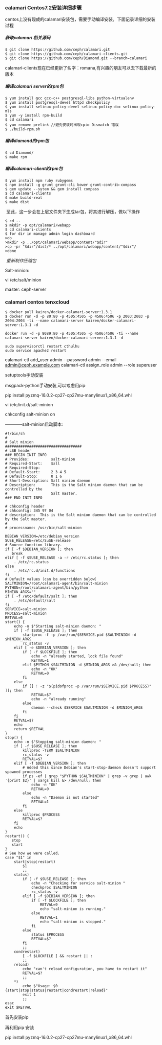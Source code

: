 ### calamari Centos7.2安装详细步骤

centos上没有现成的calamari安装包，需要手动编译安装，下面记录详细的安装过程

##### 获取calamari 相关源码

```shell
$ git clone https://github.com/ceph/calamari.git
$ git clone https://github.com/ceph/calamari-clients.git
$ git clone https://github.com/ceph/Diamond.git --branch=calamari
```

calamari-clients现在已经更新了名字：romana,有兴趣的朋友可以去下载最新的版本

##### 编译calamari server的rpm包

```Shell
$ yum install gcc gcc-c++ postgresql-libs python-virtualenv
$ yum install postgresql-devel httpd checkpolicy
$ yum install selinux-policy-devel selinux-policy-doc selinux-policy-mls
$ yum -y install rpm-build
$ cd calamari 
$ yum remove prelink //避免安装时出现cpio Dismatch 错误
$ ./build-rpm.sh
```

##### 编译diamond的rpm包

```Shell
$ cd Diamond/
$ make rpm 
```

##### 编译calamari-client的rpm包

```shell
$ yum install npm ruby rubygems
$ npm install -g grunt grunt-cli bower grunt-contrib-compass
$ gem update --sytem && gem install compass
$ cd calamari-clients
$ make build-real
$ make dist 
```

​	至此，这一步会在上层文件夹下生成tar包，将其进行解压，做以下操作

```Shell
$ cd ..
$ mkdir -p opt/calamari/webapp
$ cd calamari-clients
$ for dir in manage admin login dashboard
>do
>mkdir -p ../opt/calamari/webapp/content/"$dir"
>cp -pr "$dir"/dist/* ../opt/calamari/webapp/content/"$dir"/
>done
```

​	*重新制作压缩包*



Salt-minion:

vi /etc/salt/minion

master: ceph-server







### calamari centos tenxcloud

```shell
$ docker pull kairen/docker-calamari-server:1.3.1
$ docker run -d -p 80:80 -p 4505:4505 -p 4506:4506 -p 2003:2003 -p 2004:2004 -ti --name calamari-server kairen/docker-calamari-server:1.3.1 -d
```







```
docker run -d -p 8089:80 -p 4505:4505 -p 4506:4506 -ti --name calamari-server kairen/docker-calamari-server:1.3.1 -d
```

```
sudo supervisorctl restart cthulhu
sudo service apache2 restart
```

calamari-ctl add_user admin --password admin --email admin@ceph.example.com
calamari-ctl assign_role admin --role superuser

setuptools手动安装

msgpack-python手动安装,可以考虑用pip

pip install pyzmq-16.0.2-cp27-cp27mu-manylinux1_x86_64.whl

vi /etc/init.d/salt-minion

chkconfig salt-minion on



————salt-minion启动脚本:

```
#!/bin/sh
#
# Salt minion
###################################
# LSB header
### BEGIN INIT INFO
# Provides:          salt-minion
# Required-Start:    $all
# Required-Stop:
# Default-Start:     2 3 4 5
# Default-Stop:      0 1 6
# Short-Description: Salt minion daemon
# Description:       This is the Salt minion daemon that can be controlled by the
#                    Salt master.
### END INIT INFO

# chkconfig header
# chkconfig: 345 97 04
# description:  This is the Salt minion daemon that can be controlled by the Salt master.
#
# processname: /usr/bin/salt-minion

DEBIAN_VERSION=/etc/debian_version
SUSE_RELEASE=/etc/SuSE-release
# Source function library.
if [ -f $DEBIAN_VERSION ]; then
   break
elif [ -f $SUSE_RELEASE -a -r /etc/rc.status ]; then
    . /etc/rc.status
else
    . /etc/rc.d/init.d/functions
fi
# Default values (can be overridden below)
SALTMINION=/root/calamari-agent/bin/salt-minion
PYTHON=/root/calamari-agent/bin/python
MINION_ARGS=""
if [ -f /etc/default/salt ]; then
    . /etc/default/salt
fi
SERVICE=salt-minion
PROCESS=salt-minion
RETVAL=0
start() {
    echo -n $"Starting salt-minion daemon: "
    if [ -f $SUSE_RELEASE ]; then
        startproc -f -p /var/run/$SERVICE.pid $SALTMINION -d $MINION_ARGS
        rc_status -v
    elif [ -e $DEBIAN_VERSION ]; then
        if [ -f $LOCKFILE ]; then
            echo -n "already started, lock file found"
            RETVAL=1
        elif $PYTHON $SALTMINION -d $MINION_ARGS >& /dev/null; then
            echo -n "OK"
            RETVAL=0
        fi
    else
        if [[ ! -z "$(pidofproc -p /var/run/$SERVICE.pid $PROCESS)" ]]; then
            RETVAL=$?
            echo -n "already running"
        else
            daemon --check $SERVICE $SALTMINION -d $MINION_ARGS
        fi
    fi
    RETVAL=$?
    echo
    return $RETVAL
}
stop() {
    echo -n $"Stopping salt-minion daemon: "
    if [ -f $SUSE_RELEASE ]; then
        killproc -TERM $SALTMINION
        rc_status -v
        RETVAL=$?
    elif [ -f $DEBIAN_VERSION ]; then
        # Added this since Debian's start-stop-daemon doesn't support spawned processes
        if ps -ef | grep "$PYTHON $SALTMINION" | grep -v grep | awk '{print $2}' | xargs kill &> /dev/null; then
            echo -n "OK"
            RETVAL=0
        else
            echo -n "Daemon is not started"
            RETVAL=1
        fi
    else
        killproc $PROCESS
        RETVAL=$?
    fi
    echo
}
restart() {
   stop
   start
}
# See how we were called.
case "$1" in
    start|stop|restart)
        $1
        ;;
    status)
        if [ -f $SUSE_RELEASE ]; then
            echo -n "Checking for service salt-minion "
            checkproc $SALTMINION
            rc_status -v
        elif [ -f $DEBIAN_VERSION ]; then
            if [ -f $LOCKFILE ]; then
                RETVAL=0
                echo "salt-minion is running."
            else
                RETVAL=1
                echo "salt-minion is stopped."
            fi
        else
            status $PROCESS
            RETVAL=$?
        fi
        ;;
    condrestart)
        [ -f $LOCKFILE ] && restart || :
        ;;
    reload)
        echo "can't reload configuration, you have to restart it"
        RETVAL=$?
        ;;
    *)
        echo $"Usage: $0 {start|stop|status|restart|condrestart|reload}"
        exit 1
        ;;
esac
exit $RETVAL
```







首先安装pip

再利用pip 安装

pip install pyzmq-16.0.2-cp27-cp27mu-manylinux1_x86_64.whl

